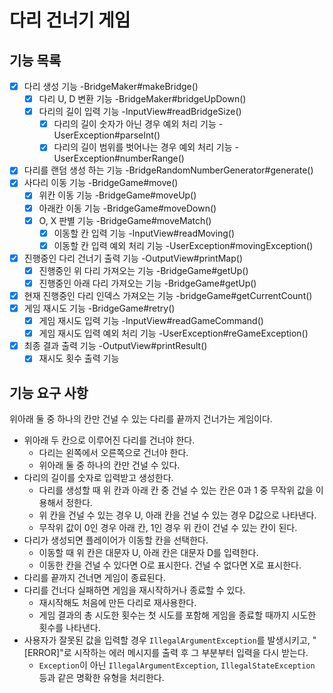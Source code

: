 # 다리 건너기 게임

## 기능 목록

- [x] 다리 생성 기능 -BridgeMaker#makeBridge()
  - [x] 다리 U, D 변환 기능 -BridgeMaker#bridgeUpDown()
  - [x] 다리의 길이 입력 기능 -InputView#readBridgeSize()
    - [x] 다리의 길이 숫자가 아닌 경우 예외 처리 기능 -UserException#parseInt()
    - [x] 다리의 길이 범위를 벗어나는 경우 예외 처리 기능 -UserException#numberRange()
- [x] 다리를 랜덤 생성 하는 기능 -BridgeRandomNumberGenerator#generate()
- [x] 사다리 이동 기능 -BridgeGame#move()
  - [x] 위칸 이동 기능 -BridgeGame#moveUp()
  - [x] 아래칸 이동 기능 -BridgeGame#moveDown()
  - [x] O, X 판별 기능 -BridgeGame#moveMatch()
    - [x] 이동할 칸 입력 기능 -InputView#readMoving()
    - [x] 이동할 칸 입력 예외 처리 기능 -UserException#movingException()
- [x] 진행중인 다리 건너기 출력 기능 -OutputView#printMap()
  - [x] 진행중인 위 다리 가져오는 기능 -BridgeGame#getUp()
  - [x] 진행중인 아래 다리 가져오는 기능 -BridgeGame#getUp()
- [x] 현재 진행중인 다리 인덱스 가져오는 기능 -bridgeGame#getCurrentCount()
- [x] 게임 재시도 기능 -BridgeGame#retry()
  - [x] 게임 재시도 입력 기능 -InputView#readGameCommand()
  - [x] 게임 재시도 입력 예외 처리 기능 -UserException#reGameException()
- [x] 최종 결과 출력 기능 -OutputView#printResult()
  - [x] 재시도 횟수 출력 기능
## 기능 요구 사항

위아래 둘 중 하나의 칸만 건널 수 있는 다리를 끝까지 건너가는 게임이다.
- 위아래 두 칸으로 이루어진 다리를 건너야 한다.
    - 다리는 왼쪽에서 오른쪽으로 건너야 한다.
    - 위아래 둘 중 하나의 칸만 건널 수 있다.
- 다리의 길이를 숫자로 입력받고 생성한다.
    - 다리를 생성할 때 위 칸과 아래 칸 중 건널 수 있는 칸은 0과 1 중 무작위 값을 이용해서 정한다.
    - 위 칸을 건널 수 있는 경우 U, 아래 칸을 건널 수 있는 경우 D값으로 나타낸다.
    - 무작위 값이 0인 경우 아래 칸, 1인 경우 위 칸이 건널 수 있는 칸이 된다.
- 다리가 생성되면 플레이어가 이동할 칸을 선택한다.
    - 이동할 때 위 칸은 대문자 U, 아래 칸은 대문자 D를 입력한다.
    - 이동한 칸을 건널 수 있다면 O로 표시한다. 건널 수 없다면 X로 표시한다.
- 다리를 끝까지 건너면 게임이 종료된다.
- 다리를 건너다 실패하면 게임을 재시작하거나 종료할 수 있다.
    - 재시작해도 처음에 만든 다리로 재사용한다.
    - 게임 결과의 총 시도한 횟수는 첫 시도를 포함해 게임을 종료할 때까지 시도한 횟수를 나타낸다.
- 사용자가 잘못된 값을 입력할 경우 `IllegalArgumentException`를 발생시키고, "[ERROR]"로 시작하는 에러 메시지를 출력 후 그 부분부터 입력을 다시 받는다.
    - `Exception`이 아닌 `IllegalArgumentException`, `IllegalStateException` 등과 같은 명확한 유형을 처리한다.